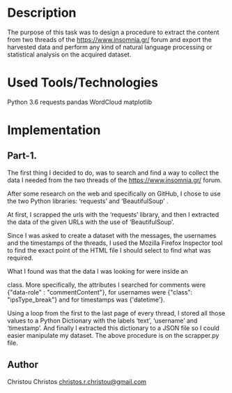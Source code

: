 # Description

The purpose of this task was to design a procedure to extract the content from two threads of the https://www.insomnia.gr/ forum and export the harvested data and perform any kind of natural language processing or statistical analysis on the acquired dataset.

# Used Tools/Technologies

Python 3.6 
requests 
pandas 
WordCloud
matplotlib

# Implementation

## Part-1.

The first thing I decided to do, was to search and find a way to collect the data I needed from the two threads of the https://www.insomnia.gr/ forum.

After some research on the web and specifically on GitHub, I chose to use the two Python libraries: ‘requests’ and ‘BeautifulSoup’ .

At first, I scrapped the urls with the ‘requests’ library, and then I extracted the data of the given URLs with the use of ‘BeautifulSoup’.

Since I was asked to create a dataset with the messages, the usernames and the timestamps of the threads, I used the Mozilla Firefox Inspector tool to find the exact point of the HTML file I should select to find what was required.

What I found was that the data I was looking for were inside an <article> class. More specifically, the attributes I searched for comments were {"data-role" : "commentContent"}, for usernames were {"class": "ipsType_break"} and for timestamps was {'datetime'}.

Using a loop from the first to the last page of every thread, I stored all those values to a Python Dictionary with the labels ‘text’, ‘username’ and ‘timestamp’. And finally I extracted this dictionary to a JSON file so I could easier manipulate my dataset.
The above procedure is on the scrapper.py file.

# Author

Christou Christos christos.r.christou@gmail.com
